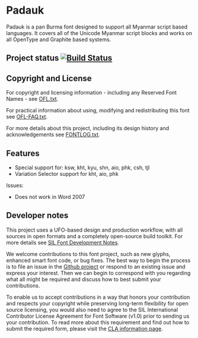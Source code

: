 # Padauk

Padauk is a pan Burma font designed to support all Myanmar script based languages.
It covers all of the Unicode Myanmar script blocks and works on all OpenType
and Graphite based systems.

## Project status [![Build Status](http://build.palaso.org/app/rest/builds/buildType:Fonts_Padauk/statusIcon)](http://build.palaso.org/viewType.html?buildTypeId=Fonts_Padauk&guest=1)


## Copyright and License
For copyright and licensing information - including any Reserved Font Names - see [OFL.txt](OFL.txt).

For practical information about using, modifying and redistributing this font see [OFL-FAQ.txt](OFL-FAQ.txt).

For more details about this project, including its design history and acknowledgements see [FONTLOG.txt](FONTLOG.txt).


## Features
* Special support for: ksw, kht, kyu, shn, aio, phk, csh, tjl
* Variation Selector support for kht, aio, phk

Issues:
* Does not work in Word 2007


## Developer notes

This project uses a UFO-based design and production workflow, with all sources in open formats and a completely open-source build toolkit. For more details see [SIL Font Development Notes](https://silnrsi.github.io/silfontdev/en-US/Introduction.html).

We welcome contributions to this font project, such as new glyphs, enhanced smart font code, or bug fixes. The best way to begin the process is to file an issue in the [Github project](https://github.com/silnrsi/font-padauk) or respond to an existing issue and express your interest. Then we can begin to correspond with you regarding what all might be required and discuss how to best submit your contributions.

To enable us to accept contributions in a way that honors your contribution and respects your copyright while preserving long-term flexibility for open source licensing, you would also need to agree to the SIL International Contributor License Agreement for Font Software (v1.0) prior to sending us your contribution. To read more about this requirement and find out how to submit the required form, please visit the [CLA information page](https://software.sil.org/fontcla).
